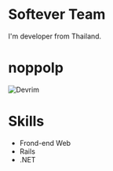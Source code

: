 Softever Team
================

I'm developer from Thailand.


noppolp
===

![Devrim](https://dl.dropboxusercontent.com/u/8274898/profile.jpg)


Skills
=======
- Frond-end Web
- Rails
- .NET

